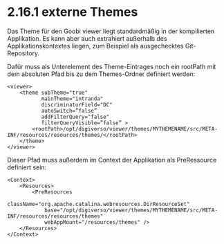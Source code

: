 # 2.16.1 externe Themes

Das Theme für den Goobi viewer liegt standardmäßig in der kompilierten Applikation. Es kann aber auch extrahiert außerhalb des Applikationskontextes liegen, zum Beispiel als ausgechecktes Git-Repository.

Dafür muss als Unterelement des Theme-Eintrages noch ein rootPath mit dem absoluten Pfad bis zu dem Themes-Ordner definiert werden:

```markup
<viewer>
    <theme subTheme="true" 
           mainTheme="intranda" 
           discriminatorField="DC" 
           autoSwitch=”false” 
           addFilterQuery="false" 
           filterQueryVisible=”false” >
        <rootPath>/opt/digiverso/viewer/themes/MYTHEMENAME/src/META-INF/resources/resources/themes/</rootPath>
    </theme>
</viewer>
```

Dieser Pfad muss außerdem im Context der Applikation als PreRessource definiert sein:

```markup
<Context>
    <Resources>
        <PreResources 
            className="org.apache.catalina.webresources.DirResourceSet"
            base="/opt/digiverso/viewer/themes/MYTHEMENAME/src/META-INF/resources/resources/themes"
            webAppMount="/resources/themes" />
    </Resources>
</Context>
```

